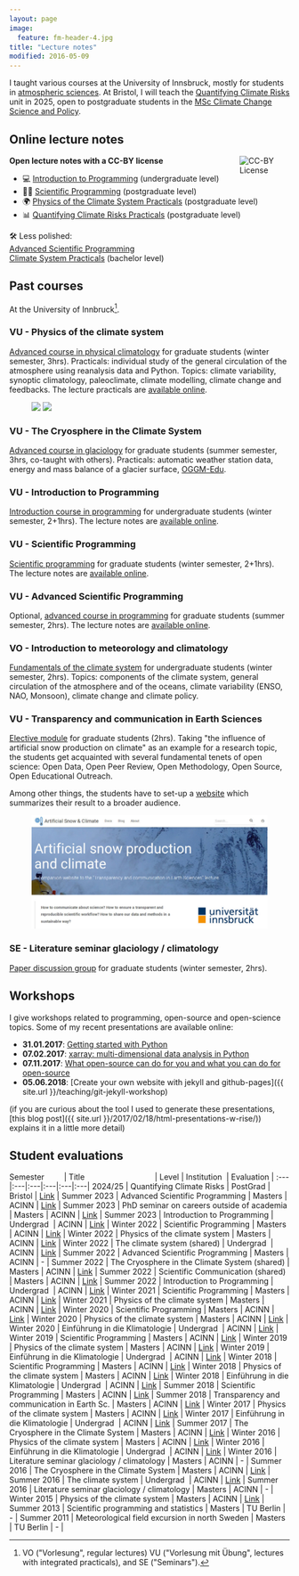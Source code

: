 ```yaml
---
layout: page
image:
  feature: fm-header-4.jpg
title: "Lecture notes"
modified: 2016-05-09
---
```


I taught various courses at the University of Innsbruck, mostly for students
in [atmospheric sciences](https://www.uibk.ac.at/acinn/studies/index.html.en).
At Bristol, I will teach the [Quantifying Climate Risks](https://www.bris.ac.uk/unit-programme-catalogue/UnitDetails.jsa?ayrCode=24%2F25&unitCode=GEOGM0045) unit in 2025, open to postgraduate students in the [MSc Climate Change Science and Policy](https://www.bristol.ac.uk/study/postgraduate/taught/msc-climate-change-science-and-policy).

## Online lecture notes

<div class="highlight-box">
  <b>Open lecture notes with a CC-BY license</b>
  <img src="https://mirrors.creativecommons.org/presskit/buttons/88x31/svg/by.svg" alt="CC-BY License" style="width: 90px; float: right; margin-left: 10px;" />
  <ul class="no-bullets">
    <li>💻 <a href="http://fabienmaussion.info/intro_to_programming">Introduction to Programming</a> (undergraduate level)</li>
    <li>🧑‍💻 <a href="http://fabienmaussion.info/scientific_programming">Scientific Programming</a> (postgraduate level)</li>
    <li>🌍 <a href="https://fabienmaussion.info/climate_system">Physics of the Climate System Practicals</a> (postgraduate level)</li>
    <li>📊 <a href="https://fabienmaussion.info/climate_risks">Quantifying Climate Risks Practicals</a> (postgraduate level)</li>
  </ul>
</div>

🛠️ Less polished:<br>
<a href="https://fabienmaussion.info/advanced_programming"> Advanced Scientific Programming</a><br>
<a href="https://fabienmaussion.info/climate_practicals_bsc"> Climate System Practicals</a> (bachelor level)

[^1]: VO ("Vorlesung", regular lectures) VU ("Vorlesung mit Übung", lectures with integrated practicals), and SE ("Seminars").

## Past courses

At the University of Innbruck[^1].

### VU - Physics of the climate system

[Advanced course in physical climatology](https://orawww.uibk.ac.at/public/lfuonline_lv.details?sem_id_in=15W&lvnr_id_in=707712)
for graduate students (winter semester, 3hrs). Practicals: individual
study of the general circulation of the atmosphere using reanalysis data and
Python.
Topics: climate variability, synoptic climatology, paleoclimate, climate modelling,
climate change and feedbacks.
The lecture practicals are [available online](http://fabienmaussion.info/climate_system/).

<figure class="half">
    <a href="/images/teaching/era-temp.jpg"><img src="/images/teaching/era-temp.jpg"></a>
    <a href="/images/teaching/era-ek.jpg"><img src="/images/teaching/era-ek.jpg"></a>
</figure>

### VU - The Cryosphere in the Climate System

[Advanced course in glaciology](https://orawww.uibk.ac.at/public/lfuonline_lv.details?sem_id_in=16S&lvnr_id_in=707711)
for graduate students (summer semester, 3hrs, co-taught with others).
Practicals: automatic weather station data, energy and mass
balance of a glacier surface, [OGGM-Edu](https://edu.oggm.org).

### VU - Introduction to Programming

[Introduction course in programming](https://lfuonline.uibk.ac.at/public/lfuonline_lv.details?sem_id_in=22S&lvnr_id_in=707638)
for undergraduate students (winter semester, 2+1hrs).
The lecture notes are [available online](http://fabienmaussion.info/intro_to_programming/).

### VU - Scientific Programming

[Scientific programming](https://orawww.uibk.ac.at/public/lfuonline_lv.details?sem_id_in=18S&lvnr_id_in=707716)
for graduate students (winter semester, 2+1hrs).
The lecture notes are [available online](http://fabienmaussion.info/scientific_programming/).

### VU - Advanced Scientific Programming

Optional, [advanced course in programming](https://lfuonline.uibk.ac.at/public/lfuonline_lv.details?sem_id_in=22S&lvnr_id_in=707833)
for graduate students (summer semester, 2hrs).
The lecture notes are [available online](http://fabienmaussion.info/advanced_programming/).

### VO - Introduction to meteorology and climatology

[Fundamentals of the climate system](https://orawww.uibk.ac.at/public/lfuonline_lv.details?sem_id_in=16W&lvnr_id_in=707606)
for undergraduate students (winter semester, 2hrs). Topics: components of the
climate system, general circulation of the atmosphere and of the oceans,
climate variability (ENSO, NAO, Monsoon), climate change and climate policy.

### VU - Transparency and communication in Earth Sciences

[Elective module](https://orawww.uibk.ac.at/public/lfuonline_lv.details?sem_id_in=18S&lvnr_id_in=707823)
for graduate students (2hrs). Taking "the influence of artificial snow production on climate" as an example for a research topic,
the students get acquainted with several
fundamental tenets of open science: Open Data, Open Peer Review, Open Methodology, Open Source, Open Educational Outreach.

Among other things, the students have to set-up a [website](https://transparency-lecture.github.io) which
summarizes their result to a broader audience.

<figure>
    <a href="https://transparency-lecture.github.io"><img src="/images/teaching/transp.jpg"></a>
</figure>

### SE - Literature seminar glaciology / climatology

[Paper discussion group](https://acinn-litsem.github.io/)
for graduate students (winter semester, 2hrs).


## Workshops

I give workshops related to programming, open-source and open-science
topics. Some of my recent presentations are available online:

- **31.01.2017**: [Getting started with Python](http://fabienmaussion.info/acinn_python_workshop/)
- **07.02.2017**: [xarray: multi-dimensional data analysis in Python](http://fabienmaussion.info/acinn_xarray_workshop)
- **07.11.2017**: [What open-source can do for you and what you can do for open-source](http://fabienmaussion.info/acinn_pres_os)
- **05.06.2018**: [Create your own website with jekyll and github-pages]({{ site.url }}/teaching/git-jekyll-workshop)

(if you are curious about the tool I used to generate these presentations,
[this blog post]({{ site.url }}/2017/02/18/html-presentations-w-rise/))
explains it in a little more detail)

## Student evaluations

Semester&nbsp;&nbsp;&nbsp;&nbsp;&nbsp;&nbsp;&nbsp;&nbsp; | Title&nbsp;&nbsp;&nbsp;&nbsp;&nbsp;&nbsp;&nbsp;&nbsp;&nbsp;&nbsp;&nbsp;&nbsp;&nbsp;&nbsp;&nbsp;&nbsp;&nbsp;&nbsp;&nbsp;&nbsp;&nbsp;&nbsp;&nbsp;&nbsp;&nbsp;&nbsp;&nbsp;&nbsp;&nbsp;&nbsp;&nbsp; | Level | Institution&nbsp; | Evaluation |
:---|:---|:---|:---|:---|:---|
2024/25 | Quantifying Climate Risks | PostGrad | Bristol | [<i class="fa fa-file-pdf-o" aria-hidden="true"></i> Link](/images/teaching/eval/202424_QCR.pdf) |
Summer 2023 | Advanced Scientific Programming | Masters | ACINN | [<i class="fa fa-file-pdf-o" aria-hidden="true"></i> Link](/images/teaching/eval/2023SS_AdvPro.pdf) |
Summer 2023 | PhD seminar on careers outside of academia  | Masters | ACINN | [<i class="fa fa-file-pdf-o" aria-hidden="true"></i> Link](/images/teaching/eval/2023SS_Career.pdf)  |
Summer 2023 | Introduction to Programming | Undergrad&nbsp; | ACINN | [<i class="fa fa-file-pdf-o" aria-hidden="true"></i> Link](/images/teaching/eval/2023SS_InPro.pdf)  |
Winter 2022 | Scientific Programming | Masters | ACINN | [<i class="fa fa-file-pdf-o" aria-hidden="true"></i> Link](/images/teaching/eval/2022WS_SciPro.pdf)  |
Winter 2022 | Physics of the climate system | Masters | ACINN | [<i class="fa fa-file-pdf-o" aria-hidden="true"></i> Link](/images/teaching/eval/2022WS_PhyClim.pdf)  |
Winter 2022 | The climate system (shared) | Undergrad&nbsp; | ACINN | [<i class="fa fa-file-pdf-o" aria-hidden="true"></i> Link](/images/teaching/eval/2022WS_BscClim.pdf)  |
Summer 2022 | Advanced Scientific Programming | Masters | ACINN | - |
Summer 2022 | The Cryosphere in the Climate System (shared) | Masters | ACINN | [<i class="fa fa-file-pdf-o" aria-hidden="true"></i> Link](/images/teaching/eval/2022SS_Cryo.pdf)  |
Summer 2022 | Scientific Communication (shared) | Masters | ACINN | [<i class="fa fa-file-pdf-o" aria-hidden="true"></i> Link](/images/teaching/eval/2022SS_PopUp.pdf)  |
Summer 2022 | Introduction to Programming | Undergrad&nbsp; | ACINN | [<i class="fa fa-file-pdf-o" aria-hidden="true"></i> Link](/images/teaching/eval/2022SS_InPro.pdf)  |
Winter 2021 | Scientific Programming | Masters | ACINN | [<i class="fa fa-file-pdf-o" aria-hidden="true"></i> Link](/images/teaching/eval/2021WS_SciPro.pdf)  |
Winter 2021 | Physics of the climate system | Masters | ACINN | [<i class="fa fa-file-pdf-o" aria-hidden="true"></i> Link](/images/teaching/eval/2021WS_PhyClim.pdf)  |
Winter 2020 | Scientific Programming | Masters | ACINN | [<i class="fa fa-file-pdf-o" aria-hidden="true"></i> Link](/images/teaching/eval/2020WS_SciPro.pdf)  |
Winter 2020 | Physics of the climate system | Masters | ACINN | [<i class="fa fa-file-pdf-o" aria-hidden="true"></i> Link](/images/teaching/eval/2020WS_PhyClim.pdf)  |
Winter 2020 | Einführung in die Klimatologie | Undergrad&nbsp; | ACINN | [<i class="fa fa-file-pdf-o" aria-hidden="true"></i> Link](/images/teaching/eval/2020WS_EKlim.pdf) |
Winter 2019 | Scientific Programming | Masters | ACINN | [<i class="fa fa-file-pdf-o" aria-hidden="true"></i> Link](/images/teaching/eval/2019WS_SciPro.pdf)  |
Winter 2019 | Physics of the climate system | Masters | ACINN | [<i class="fa fa-file-pdf-o" aria-hidden="true"></i> Link](/images/teaching/eval/2019WS_PhyClim.pdf)  |
Winter 2019 | Einführung in die Klimatologie | Undergrad&nbsp; | ACINN | [<i class="fa fa-file-pdf-o" aria-hidden="true"></i> Link](/images/teaching/eval/2019WS_EKlim.pdf) |
Winter 2018 | Scientific Programming | Masters | ACINN | [<i class="fa fa-file-pdf-o" aria-hidden="true"></i> Link](/images/teaching/eval/2018WS_SciPro.pdf)  |
Winter 2018 | Physics of the climate system | Masters | ACINN | [<i class="fa fa-file-pdf-o" aria-hidden="true"></i> Link](/images/teaching/eval/2018WS_PhyClim.pdf)  |
Winter 2018 | Einführung in die Klimatologie | Undergrad&nbsp; | ACINN | [<i class="fa fa-file-pdf-o" aria-hidden="true"></i> Link](/images/teaching/eval/2018WS_EKlim.pdf) |
Summer 2018 | Scientific Programming | Masters | ACINN | [<i class="fa fa-file-pdf-o" aria-hidden="true"></i> Link](/images/teaching/eval/2018SS_SciPro.pdf) |
Summer 2018 | Transparency and communication in Earth Sc. | Masters | ACINN | [<i class="fa fa-file-pdf-o" aria-hidden="true"></i> Link](/images/teaching/eval/2018SS_Transparency.pdf) |
Winter 2017 | Physics of the climate system | Masters | ACINN | [<i class="fa fa-file-pdf-o" aria-hidden="true"></i> Link](/images/teaching/eval/2017WS_PhyClim.pdf) |
Winter 2017 | Einführung in die Klimatologie | Undergrad&nbsp; | ACINN | [<i class="fa fa-file-pdf-o" aria-hidden="true"></i> Link](/images/teaching/eval/2017WS_EKlim.pdf) |
Summer 2017 | The Cryosphere in the Climate System | Masters | ACINN | [<i class="fa fa-file-pdf-o" aria-hidden="true"></i> Link](/images/teaching/eval/2017SS_Cryo.pdf) |
Winter 2016 | Physics of the climate system | Masters | ACINN | [<i class="fa fa-file-pdf-o" aria-hidden="true"></i> Link](/images/teaching/eval/2016WS_PhyClim.pdf) |
Winter 2016 | Einführung in die Klimatologie | Undergrad&nbsp; | ACINN | [<i class="fa fa-file-pdf-o" aria-hidden="true"></i> Link](/images/teaching/eval/2016WS_EKlim.pdf) |
Winter 2016 | Literature seminar glaciology / climatology | Masters | ACINN | - |
Summer 2016 | The Cryosphere in the Climate System | Masters | ACINN | [<i class="fa fa-file-pdf-o" aria-hidden="true"></i> Link](/images/teaching/eval/2016SS_Cryo.pdf) |
Summer 2016 | The climate system | Undergrad&nbsp; | ACINN | [<i class="fa fa-file-pdf-o" aria-hidden="true"></i> Link](/images/teaching/eval/2016SS_Klima.pdf) |
Summer 2016 | Literature seminar glaciology / climatology | Masters | ACINN | - |
Winter 2015 | Physics of the climate system | Masters | ACINN | [<i class="fa fa-file-pdf-o" aria-hidden="true"></i> Link](/images/teaching/eval/2015WS_PhyClim.pdf) |
Summer 2013 | Scientific programming and statistics | Masters | TU Berlin | - |
Summer 2011 | Meteorological field excursion in north Sweden | Masters | TU Berlin | - |
